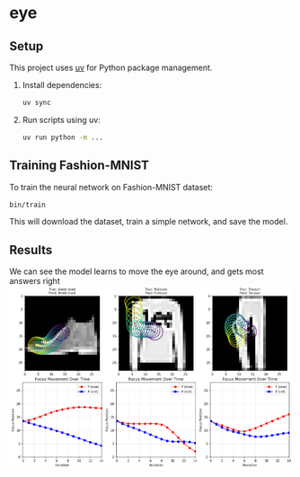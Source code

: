 # eye

## Setup

This project uses [uv](https://docs.astral.sh/uv/) for Python package management.

1. Install dependencies:
   ```bash
   uv sync
   ```

2. Run scripts using uv:
   ```bash
   uv run python -m ...
   ```

## Training Fashion-MNIST

To train the neural network on Fashion-MNIST dataset:

```bash
bin/train
```

This will download the dataset, train a simple network, and save the model.

## Results
We can see the model learns to move the eye around, and gets most answers right
![results-fashion-mnist](public/results.png)
